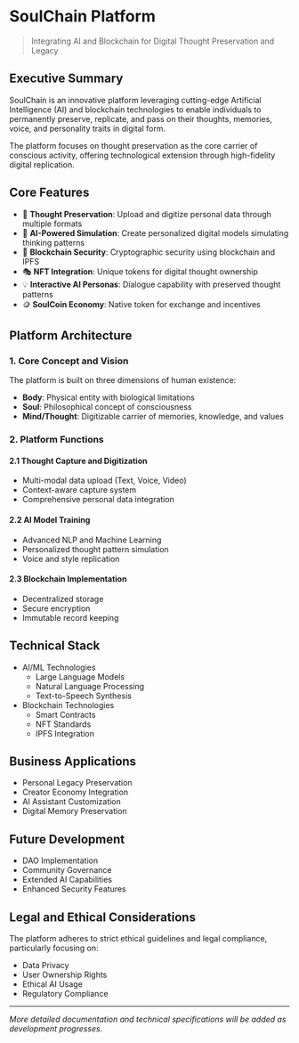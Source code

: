 # SoulChain Platform

> Integrating AI and Blockchain for Digital Thought Preservation and Legacy

## Executive Summary

SoulChain is an innovative platform leveraging cutting-edge Artificial Intelligence (AI) and blockchain technologies to enable individuals to permanently preserve, replicate, and pass on their thoughts, memories, voice, and personality traits in digital form.

The platform focuses on thought preservation as the core carrier of conscious activity, offering technological extension through high-fidelity digital replication.

## Core Features

- 🧠 **Thought Preservation**: Upload and digitize personal data through multiple formats
- 🤖 **AI-Powered Simulation**: Create personalized digital models simulating thinking patterns
- 🔗 **Blockchain Security**: Cryptographic security using blockchain and IPFS
- 🎭 **NFT Integration**: Unique tokens for digital thought ownership
- 💡 **Interactive AI Personas**: Dialogue capability with preserved thought patterns
- 🪙 **SoulCoin Economy**: Native token for exchange and incentives

## Platform Architecture

### 1. Core Concept and Vision

The platform is built on three dimensions of human existence:
- **Body**: Physical entity with biological limitations
- **Soul**: Philosophical concept of consciousness
- **Mind/Thought**: Digitizable carrier of memories, knowledge, and values

### 2. Platform Functions

#### 2.1 Thought Capture and Digitization
- Multi-modal data upload (Text, Voice, Video)
- Context-aware capture system
- Comprehensive personal data integration

#### 2.2 AI Model Training
- Advanced NLP and Machine Learning
- Personalized thought pattern simulation
- Voice and style replication

#### 2.3 Blockchain Implementation
- Decentralized storage
- Secure encryption
- Immutable record keeping

## Technical Stack

- AI/ML Technologies
  - Large Language Models
  - Natural Language Processing
  - Text-to-Speech Synthesis
- Blockchain Technologies
  - Smart Contracts
  - NFT Standards
  - IPFS Integration

## Business Applications

- Personal Legacy Preservation
- Creator Economy Integration
- AI Assistant Customization
- Digital Memory Preservation

## Future Development

- DAO Implementation
- Community Governance
- Extended AI Capabilities
- Enhanced Security Features

## Legal and Ethical Considerations

The platform adheres to strict ethical guidelines and legal compliance, particularly focusing on:
- Data Privacy
- User Ownership Rights
- Ethical AI Usage
- Regulatory Compliance

---

*More detailed documentation and technical specifications will be added as development progresses.*